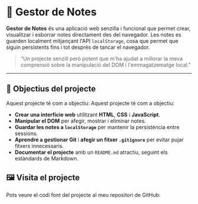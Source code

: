 # 📝 **Gestor de Notes**

**Gestor de Notes** és una aplicació web senzilla i funcional que permet crear, visualitzar i esborrar notes directament des del navegador. Les notes es guarden localment mitjançant l'API `localStorage`, cosa que permet que siguin persistents fins i tot després de tancar el navegador.

> “Un projecte senzill però potent que m'ha ajudat a millorar la meva comprensió sobre la manipulació del DOM i l'emmagatzematge local."

---
## 🎯 **Objectius del projecte**
Aquest projecte té com a objectiu:
Aquest projecte té com a objectiu:

- **Crear una interfície web** utilitzant **HTML**, **CSS** i **JavaScript**.
- **Manipular el DOM** per afegir, mostrar i eliminar notes.
- **Guardar les notes a `localStorage`** per mantenir la persistència entre sessions.
- **Aprendre a gestionar Git** i **afegir un fitxer `.gitignore`** per evitar pujar fitxers innecessaris.
- **Documentar el projecte** amb un `README.md` atractiu, seguint els estàndards de Markdown.

## 🖼️ **Visita el projecte**

Pots veure el codi font del projecte al meu repositori de GitHub: